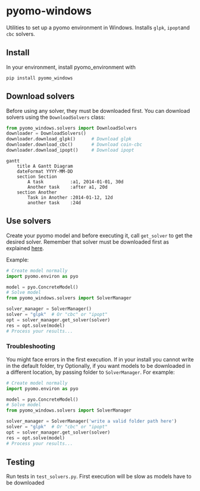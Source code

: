 # pyomo-windows

Utilities to set up a pyomo environment in Windows. Installs `glpk`, `ipopt`and `cbc` solvers.

## Install

In your environment, install pyomo_environment with
```commandline
pip install pyomo_windows
```
## Download solvers
Before using any solver, they must be downloaded first. You can download solvers using the `DownloadSolvers` class:
```python
from pyomo_windows.solvers import DownloadSolvers
downloader = DownloadSolvers()
downloader.download_glpk()      # Download glpk
downloader.download_cbc()       # Download coin-cbc
downloader.download_ipopt()     # Download ipopt

```
```mermaid
gantt
    title A Gantt Diagram
    dateFormat YYYY-MM-DD
    section Section
        A task          :a1, 2014-01-01, 30d
        Another task    :after a1, 20d
    section Another
        Task in Another :2014-01-12, 12d
        another task    :24d
```

## Use solvers
Create your pyomo model and before executing it, call `get_solver` to get the desired solver. Remember that solver must be downloaded first as explained [here](#download-solvers).

Example:

```python
# Create model normally
import pyomo.environ as pyo

model = pyo.ConcreteModel()
# Solve model
from pyomo_windows.solvers import SolverManager

solver_manager = SolverManager()
solver = "glpk"  # Or "cbc" or "ipopt"
opt = solver_manager.get_solver(solver)
res = opt.solve(model)
# Process your results...
```
### Troubleshooting
You might face errors in the first execution.
If in your install you cannot write in the default folder, try
Optionally, if you want models to be downloaded in a different location, by passing folder to `SolverManager`.
For example:
```python
# Create model normally
import pyomo.environ as pyo

model = pyo.ConcreteModel()
# Solve model
from pyomo_windows.solvers import SolverManager

solver_manager = SolverManager('write a valid folder path here')
solver = "glpk"  # Or "cbc" or "ipopt"
opt = solver_manager.get_solver(solver)
res = opt.solve(model)
# Process your results...
```


## Testing
Run tests in `test_solvers.py`. First execution will be slow as models have to be downloaded